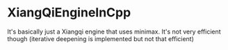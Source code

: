 # XiangQiEngineInCpp
It's basically just a Xiangqi engine that uses minimax. It's not very efficient though (iterative deepening is implemented but not that efficient)
